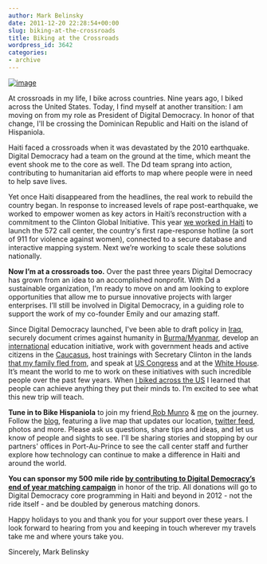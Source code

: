 ```yaml
---
author: Mark Belinsky
date: 2011-12-20 22:28:54+00:00
slug: biking-at-the-crossroads
title: Biking at the Crossroads
wordpress_id: 3642
categories:
- archive
---
```


[![image](http://farm8.staticflickr.com/7021/6545815971_e5fd68d1e0_o.png)](http://bikehispaniola.tumblr.com/)

At crossroads in my life, I bike across countries. Nine years ago, I biked across the United States. Today, I find myself at another transition: I am moving on from my role as President of Digital Democracy. In honor of that change, I'll be crossing the Dominican Republic and Haiti on the island of Hispaniola.

Haiti faced a crossroads when it was devastated by the 2010 earthquake. Digital Democracy had a team on the ground at the time, which meant the event shook me to the core as well. The Dd team sprang into action, contributing to humanitarian aid efforts to map where people were in need to help save lives.

Yet once Haiti disappeared from the headlines, the real work to rebuild the country began. In response to increased levels of rape post-earthquake, we worked to empower women as key actors in Haiti’s reconstruction with a commitment to the Clinton Global Initiative. This year [we worked in Haiti](http://digital-democracy.us2.list-manage.com/track/click?u=e5898ac1e68db70ce0dfefa88&id=711232f811&e=4fad15936a) to launch the 572 call center, the country's first rape-response hotline (a sort of 911 for violence against women), connected to a secure database and interactive mapping system. Next we’re working to scale these solutions nationally.

**Now I’m at a crossroads too.** Over the past three years Digital Democracy has grown from an idea to an accomplished nonprofit. With Dd a sustainable organization, I'm ready to move on and am looking to explore opportunities that allow me to pursue innovative projects with larger enterprises. I’ll still be involved in Digital Democracy, in a guiding role to support the work of my co-founder Emily and our amazing staff.

Since Digital Democracy launched, I've been able to draft policy in [Iraq](http://digital-democracy.us2.list-manage.com/track/click?u=e5898ac1e68db70ce0dfefa88&id=717b8c4880&e=4fad15936a), securely document crimes against humanity in [Burma/Myanmar](http://digital-democracy.us2.list-manage.com/track/click?u=e5898ac1e68db70ce0dfefa88&id=22103fb467&e=4fad15936a), develop an [international](http://digital-democracy.us2.list-manage1.com/track/click?u=e5898ac1e68db70ce0dfefa88&id=e5c0a41baf&e=4fad15936a) education initiative, work with government heads and active citizens in the [Caucasus](http://digital-democracy.us2.list-manage1.com/track/click?u=e5898ac1e68db70ce0dfefa88&id=3a15334977&e=4fad15936a), host trainings with Secretary Clinton in the lands [that my family fled from](http://digital-democracy.us2.list-manage.com/track/click?u=e5898ac1e68db70ce0dfefa88&id=5ea76e74a4&e=4fad15936a), and speak at [US Congress](http://digital-democracy.us2.list-manage.com/track/click?u=e5898ac1e68db70ce0dfefa88&id=559e57d485&e=4fad15936a) and at the [White House](http://digital-democracy.us2.list-manage.com/track/click?u=e5898ac1e68db70ce0dfefa88&id=f47b54db67&e=4fad15936a). It’s meant the world to me to work on these initiatives with such incredible people over the past few years. When [I biked across the US](http://digital-democracy.us2.list-manage.com/track/click?u=e5898ac1e68db70ce0dfefa88&id=a5ab9fa50f&e=4fad15936a) I learned that people can achieve anything they put their minds to. I’m excited to see what this new trip will teach.

**Tune in to Bike Hispaniola** to join my friend[ Rob Munro](http://digital-democracy.us2.list-manage1.com/track/click?u=e5898ac1e68db70ce0dfefa88&id=0645f99b67&e=4fad15936a) & [me](http://digital-democracy.us2.list-manage.com/track/click?u=e5898ac1e68db70ce0dfefa88&id=578536228b&e=4fad15936a) on the journey. Follow the [blog](http://digital-democracy.us2.list-manage.com/track/click?u=e5898ac1e68db70ce0dfefa88&id=a5c1c28442&e=4fad15936a), featuring a live map that updates our location, [twitter feed](http://digital-democracy.us2.list-manage.com/track/click?u=e5898ac1e68db70ce0dfefa88&id=ca1cc0c43a&e=4fad15936a), photos and more. Please ask us questions, share tips and ideas, and let us know of people and sights to see. I'll be sharing stories and stopping by our partners' offices in Port-Au-Prince to see the call center staff and further explore how technology can continue to make a difference in Haiti and around the world.

**You can sponsor my 500 mile ride [by contributing to Digital Democracy’s end of year matching campaign](http://digital-democracy.us2.list-manage.com/track/click?u=e5898ac1e68db70ce0dfefa88&id=4ab9b2e465&e=4fad15936a)** in honor of the trip. All donations will go to Digital Democracy core programming in Haiti and beyond in 2012 - not the ride itself - and be doubled by generous matching donors.

Happy holidays to you and thank you for your support over these years. I look forward to hearing from you and keeping in touch wherever my travels take me and where yours take you.

Sincerely,
Mark Belinsky
